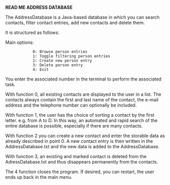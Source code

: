 **READ ME ADDRESS DATABASE**


The AddressDatabase is a Java-based database in which you can search contacts, filter contact entries, add new contacts and delete them.

It is structured as follows:

  Main options:  
                                
                0: Browse person entries                        
                1: Toggle filtering person entries              
                2: Create new person entry                      
                3: Delete person entry                            
                4: Exit                                         


You enter the associated number in the terminal to perform the associated task.

With function 0, all existing contacts are displayed to the user in a list.
The contacts always contain the first and last name of the contact, the e-mail address and the telephone number can optionally be included.

With function 1, the user has the choice of sorting a contact by the first letter. e.g. from A to D.
In this way, an automated and rapid search of the entire database is possible, especially if there are many contacts.

With function 2 you can create a new contact and enter the storable data as already described in point 0.
A new contact entry is then written in the AddressDatabase.txt and the new data is added to the AddressDatabase.

With function 3, an existing and marked contact is deleted from the AdressDatabase.txt and thus disappears permanently from the contacts.

The 4 function closes the program. If desired, you can restart, the user ends up back in the main menu.


